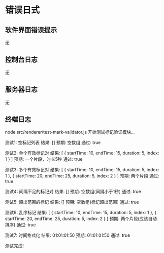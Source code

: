 # 错误日式

## 软件界面错误提示
无


## 控制台日志
无

## 服务器日志
无


## 终端日志
node src/renderer/test-mark-validator.js
开始测试标记验证模块...

测试1: 空标记列表
结果: []
预期: 空数组
通过: true

测试2: 单个有效标记对
结果: [ { startTime: 10, endTime: 15, duration: 5, index: 1 } ]
预期: 一个片段，时长5秒
通过: true

测试3: 多个有效标记对
结果: [
  { startTime: 10, endTime: 15, duration: 5, index: 1 },
  { startTime: 20, endTime: 25, duration: 5, index: 2 }
]
预期: 两个片段
通过: true

测试4: 间隔不足的标记对
结果: []
预期: 空数组(间隔小于1秒)
通过: true

测试5: 超出范围的标记
结果: []
预期: 空数组(标记超出范围)
通过: true

测试6: 乱序标记
结果: [
  { startTime: 10, endTime: 15, duration: 5, index: 1 },
  { startTime: 20, endTime: 25, duration: 5, index: 2 }
]
预期: 两个片段(应该自动排序)
通过: true

测试7: 时间格式化
结果: 01:01:01:50
预期: 01:01:01:50
通过: true

测试完成!
